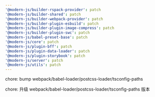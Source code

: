 ```yaml
---
'@modern-js/builder-rspack-provider': patch
'@modern-js/builder-shared': patch
'@modern-js/builder-webpack-provider': patch
'@modern-js/builder-plugin-esbuild': patch
'@modern-js/builder-plugin-image-compress': patch
'@modern-js/builder-plugin-swc': patch
'@modern-js/babel-preset-base': patch
'@modern-js/core': patch
'@modern-js/plugin-bff': patch
'@modern-js/plugin-data-loader': patch
'@modern-js/plugin-storybook': patch
'@modern-js/server': patch
'@modern-js/utils': patch
---
```


chore: bump webpack/babel-loader/postcss-loader/tsconfig-paths

chore: 升级 webpack/babel-loader/postcss-loader/tsconfig-paths 版本
